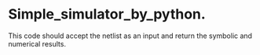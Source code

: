 # Simple_simulator_by_python.
This code should accept the netlist as an input and return the symbolic and numerical results.
